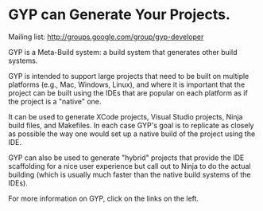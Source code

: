# GYP can Generate Your Projects.

Mailing list:  http://groups.google.com/group/gyp-developer

GYP is a Meta-Build system: a build system that generates other build systems.

GYP is intended to support large projects that need to be built on multiple
platforms (e.g., Mac, Windows, Linux), and where it is important that 
the project can be built using the IDEs that are popular on each platform
as if the project is a "native" one.

It can be used to generate XCode projects, Visual Studio projects, Ninja
build files, and Makefiles. In each case GYP's goal is to replicate as
closely as possible the way one would set up a native build of the project
using the IDE.

GYP can also be used to generate "hybrid" projects that provide the IDE
scaffolding for a nice user experience but call out to Ninja to do the actual
building (which is usually much faster than the native build systems of the
IDEs).

For more information on GYP, click on the links on the left.

